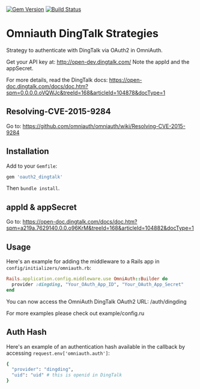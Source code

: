 [![Gem Version](https://badge.fury.io/rb/oauth2_dingtalk.svg)](https://badge.fury.io/rb/oauth2_dingtalk)
[![Build Status](https://travis-ci.org/liukun-lk/oauth2_dingtalk.svg?branch=master)](https://travis-ci.org/liukun-lk/oauth2_dingtalk)

# Omniauth DingTalk Strategies

Strategy to authenticate with DingTalk via OAuth2 in OmniAuth.

Get your API key at: http://open-dev.dingtalk.com/  Note the appId and the appSecret.

For more details, read the DingTalk docs: https://open-doc.dingtalk.com/docs/doc.htm?spm=0.0.0.0.oVQWJc&treeId=168&articleId=104878&docType=1

## Resolving-CVE-2015-9284

Go to: https://github.com/omniauth/omniauth/wiki/Resolving-CVE-2015-9284

## Installation

Add to your `Gemfile`:

```ruby
gem 'oauth2_dingtalk'
```

Then `bundle install`.

## appId & appSecret

Go to: https://open-doc.dingtalk.com/docs/doc.htm?spm=a219a.7629140.0.0.o96KrM&treeId=168&articleId=104882&docType=1

## Usage

Here's an example for adding the middleware to a Rails app in `config/initializers/omniauth.rb`:

```ruby
Rails.application.config.middleware.use OmniAuth::Builder do
  provider :dingding, "Your_OAuth_App_ID", "Your_OAuth_App_Secret"
end
```

You can now access the OmniAuth DingTalk OAuth2 URL: /auth/dingding

For more examples please check out example/config.ru

## Auth Hash

Here's an example of an authentication hash available in the callback by accessing `request.env['omniauth.auth']`:

```ruby
{
  "provider": "dingding",
  "uid": "uid" # this is openid in DingTalk
}
```
